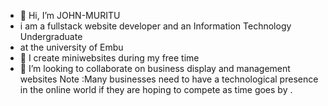 - 👋 Hi, I’m JOHN-MURITU
- i am a fullstack website developer and an Information Technology Undergraduate
- at the university of Embu 
- 🌱 I create miniwebsites during my free time 
- 💞️ I’m looking to collaborate on business display and management websites
  Note :Many businesses need to have a technological presence in the online world
  if they are hoping to compete as time goes by .

<!---
JOHN-MURITU/JOHN-MURITU is a ✨ special ✨ repository because its `README.md` (this file) appears on your GitHub profile.
You can click the Preview link to take a look at your changes.
--->
